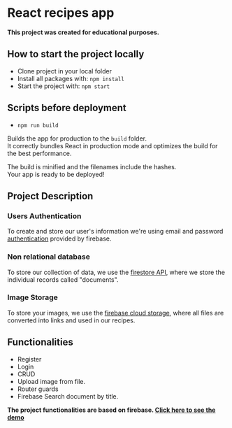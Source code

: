 # React recipes app

**This project was created for educational purposes.**

## How to start the project locally

- Clone project in your local folder
- Install all packages with: `npm install` 
- Start the project with: `npm start`

## Scripts before deployment

- `npm run build`

Builds the app for production to the `build` folder.\
It correctly bundles React in production mode and optimizes the build for the best performance.

The build is minified and the filenames include the hashes.\
Your app is ready to be deployed!

## Project Description

### Users Authentication 

To create and store our user's information we're using email and password [authentication](https://firebase.google.com/docs/auth) provided by firebase.

### Non relational database

To store our collection of data, we use the [firestore API](https://firebase.google.com/docs/firestore), where we store the individual records called "documents".

### Image Storage

To store your images, we use the [firebase cloud storage](https://firebase.google.com/docs/storage), where all files are converted into links and used in our recipes.


## Functionalities

- Register
- Login
- CRUD
- Upload image from file.
- Router guards
- Firebase Search document by title.

**The project functionalities are based on firebase. [Click here to see the demo](https://react-recipies-app.web.app/)**